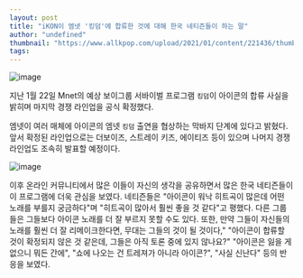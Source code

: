 ```yaml
---
layout: post
title: "iKON이 엠넷 '킹덤'에 합류한 것에 대해 한국 네티즌들이 하는 말"
author: "undefined"
thumbnail: "https://www.allkpop.com/upload/2021/01/content/221436/thumb/1611344171-image.png"
tags: 
---
```



![image](https://www.allkpop.com/upload/2021/01/content/221436/1611344171-image.png)

지난 1월 22일 Mnet의 예상 보이그룹 서바이벌 프로그램 `킹덤`이 아이콘의 합류 사실을 밝히며 마지막 경쟁 라인업을 공식 확정했다.

엠넷이 여러 매체에 아이콘의 엠넷 `킹덤` 출연을 협상하는 막바지 단계에 있다고 밝혔다. 앞서 확정된 라인업으로는 더보이즈, 스트레이 키즈, 에이티즈 등이 있으며 나머지 경쟁 라인업도 조속히 발표할 예정이다.

![image](https://www.allkpop.com/upload/2021/01/content/221448/1611344922-image.png)

이후 온라인 커뮤니티에서 많은 이들이 자신의 생각을 공유하면서 많은 한국 네티즌들이 이 프로그램에 더욱 관심을 보였다. 네티즌들은 "아이콘이 워낙 히트곡이 많은데 어떤 노래를 부를지 궁금하다"며 "히트곡이 많아서 훨씬 좋을 것 같다"고 평했다. 다른 그룹들은 그들보다 아이콘 노래를 더 잘 부르지 못할 수도 있다. 또한, 만약 그들이 자신들의 노래를 훨씬 더 잘 리메이크한다면, 무대는 그들의 것이 될 것이다," "아이콘이 합류할 것이 확정되지 않은 것 같은데, 그들은 아직 토론 중에 있지 않나요?" "아이콘은 잃을 게 없으니 뭐든 간에", "쇼에 나오는 건 트레져가 아니라 아이콘?", "사실 신난다" 등의 반응을 보였다.